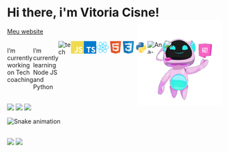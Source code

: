 

  <div>
    <h1>Hi there, i'm Vitoria Cisne!<img align="right" alt="Hi" width="200" src="src/images/animation_500_l62s7ax3.gif" /></h1>
    
      
  
  <a href="https://ana-cisne.vercel.app/">Meu website</a>
 


  <div style="display:flex" height="40"><br>
  <p>I’m currently working on Tech coaching</p>
      <p>I’m currently learning Node JS and Python</p>
      <img alt="tech" width="60" src="src/images/animation_500_l62u6xl1.gif">
  <img  alt="Ana-Js" height="30" width="40" src="https://raw.githubusercontent.com/devicons/devicon/master/icons/javascript/javascript-plain.svg">

  <img alt="Ana-Ts" height="30" width="40" src="https://raw.githubusercontent.com/devicons/devicon/master/icons/typescript/typescript-plain.svg">

  <img alt="Ana-React" height="30" width="40" src="https://raw.githubusercontent.com/devicons/devicon/master/icons/react/react-original.svg">

  <img alt="Ana-HTML" height="30" width="40" src="https://raw.githubusercontent.com/devicons/devicon/master/icons/html5/html5-original.svg">

  <img alt="Ana-CSS" height="30" width="40" src="https://raw.githubusercontent.com/devicons/devicon/master/icons/css3/css3-original.svg">

  <img alt="Ana-Python" height="30" width="40" src="https://raw.githubusercontent.com/devicons/devicon/master/icons/python/python-original.svg">

  <img  alt="Ana-Node" height="30" width="40"  src="https://cdn.jsdelivr.net/gh/devicons/devicon/icons/nodejs/nodejs-original.svg" />

  <img alt="Ana-Tail" height="30" width="40" src="https://cdn.jsdelivr.net/gh/devicons/devicon/icons/tailwindcss/tailwindcss-plain.svg" />
</div>

<div> <br>
<a href="https://www.linkedin.com/in/ana-vitória-vital-cisne" target="_blank"><img src="https://img.shields.io/badge/-LinkedIn-%230077B5?style=for-the-badge&logo=linkedin&logoColor=white" target="_blank"></a> 
<a href = "mailto:anavitoriacisn314@gmail.com"><img src="https://img.shields.io/badge/-Gmail-%23333?style=for-the-badge&logo=gmail&logoColor=white" target="_blank"></a>
 <a href="https://discordapp.com/users/Vitoria#9318" target="_blank"><img src="https://img.shields.io/badge/Discord-7289DA?style=for-the-badge&logo=discord&logoColor=white" target="_blank"></a> 
 
</div>

![Snake animation](https://github.com/vih-cisne/vih-cisne/blob/output/github-contribution-grid-snake.svg)


<div><br>

  <img src="https://github-readme-stats.vercel.app/api?username=vih-cisne&show_icons=true&theme=omni&include_all_commits=true&count_private=true"/>

  <img src="https://github-readme-stats.vercel.app/api/top-langs/?username=vih-cisne&layout=compact&theme=omni&langs_count=5"/>

</div>

##

<div> 


</div>
